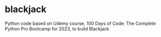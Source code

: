 # blackjack
Python code based on Udemy course, 100 Days of Code: The Complete Python Pro Bootcamp for 2023, to build Blackjack
